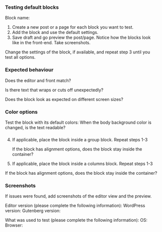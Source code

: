 ### Testing default blocks

Block name:

1. Create a new post or a page for each block you want to test.
2. Add the block and use the default settings.
3. Save draft and go preview the post/page. Notice how the blocks look like in the front-end. Take screenshots.

Change the settings of the block, if available, and repeat step 3 until you test all options.

### Expected behaviour

Does the editor and front match?

Is there text that wraps or cuts off unexpectedly?

Does the block look as expected on different screen sizes?

### Color options

Test the block with its default colors:
When the body background color is changed, is the text readable?

###
4) If applicable, place the block inside a group block.
  Repeat steps 1-3
  
   If the block has alignment options, does the block stay inside the container?

5) If applicable, place the block inside a columns block. 
  Repeat steps 1-3
  
  If the block has alignment options, does the block stay inside the container?

### Screenshots
If issues were found, add screenshots of the editor view and the preview.

Editor version (please complete the following information):
WordPress version:
Gutenberg version:

What was used to test (please complete the following information):
OS:
Browser:
